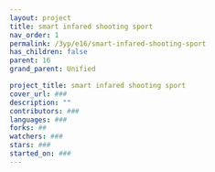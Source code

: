 ```yaml
---
layout: project
title: smart infared shooting sport
nav_order: 1
permalink: /3yp/e16/smart-infared-shooting-sport
has_children: false
parent: 16
grand_parent: Unified

project_title: smart infared shooting sport
cover_url: ###
description: ""
contributors: ###
languages: ###
forks: ##
watchers: ###
stars: ###
started_on: ###
---
```

    